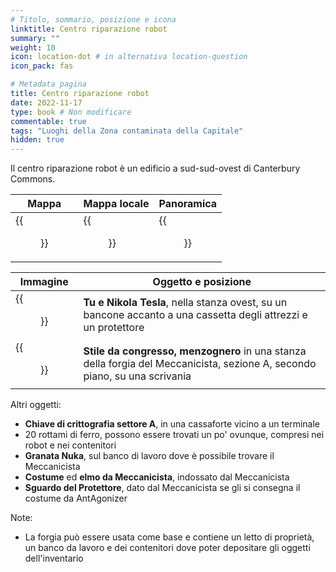 ```yaml
---
# Titolo, sommario, posizione e icona
linktitle: Centro riparazione robot
summary: ""
weight: 10
icon: location-dot # in alternativa location-question
icon_pack: fas

# Metadata pagina
title: Centro riparazione robot
date: 2022-11-17
type: book # Non modificare
commentable: true
tags: "Luoghi della Zona contaminata della Capitale"
hidden: true
---
```



Il centro riparazione robot è un edificio a sud-sud-ovest di Canterbury Commons.

| Mappa                  | Mappa locale                      | Panoramica                    |
| ---------------------- | --------------------------------- | ----------------------------- |
| {{<figure src="fo3/Robot_RC_loc.webp">}} | {{<figure src="fo3/Robot_repair_center_map.webp">}} | {{<figure src="fo3/Robot_repair_center.webp">}} |

| Immagine                                           | Oggetto e posizione                                                                                                        |
| -------------------------------------------------- | -------------------------------------------------------------------------------------------------------------------------- |
| {{<figure src="fo3/Robot_Repair_Center_Nikola_Tesla_and_You.webp">}} | **Tu e Nikola Tesla**, nella stanza ovest, su un bancone accanto a una cassetta degli attrezzi e un protettore             |
| {{<figure src="fo3/FO3_LCS_Robot_Repair_Center.webp">}}              | **Stile da congresso, menzognero** in una stanza della forgia del Meccanicista, sezione A, secondo piano, su una scrivania |

Altri oggetti:
- **Chiave di crittografia settore A**, in una cassaforte vicino a un terminale
- 20 rottami di ferro, possono essere trovati un po' ovunque, compresi  nei robot e nei contenitori
- **Granata Nuka**, sul banco di lavoro dove è possibile trovare il Meccanicista
- **Costume** ed **elmo da Meccanicista**, indossato dal Meccanicista
- **Sguardo del Protettore**, dato dal Meccanicista se gli si consegna il costume da AntAgonizer

Note:
- La forgia può essere usata come base e contiene un letto di proprietà, un banco da lavoro e dei contenitori dove poter depositare gli oggetti dell'inventario


